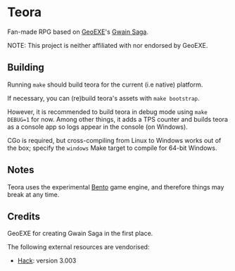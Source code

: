 # Teora

Fan-made RPG based on [GeoEXE]'s [Gwain Saga].

NOTE: This project is neither affiliated with nor endorsed by GeoEXE.

## Building

Running `make` should build teora for the current (i.e native) platform.

If necessary, you can (re)build teora's assets with `make bootstrap`.

However, it is recommended to build teora in debug mode using `make DEBUG=1` for now.
Among other things, it adds a TPS counter and builds teora as a console app so logs appear in the console (on Windows).

CGo is required, but cross-compiling from Linux to Windows works out of the box; specify the `windows` Make target to compile for 64-bit Windows.

## Notes

Teora uses the experimental [Bento] game engine, and therefore things may break at any time.

## Credits

GeoEXE for creating Gwain Saga in the first place.

The following external resources are vendorised:

- [Hack]: version 3.003

[GeoEXE]: https://www.youtube.com/c/geoexeofficial
[Gwain Saga]: https://youtube.com/playlist?list=PLtVNv5LHqiUMkdxa0eFlpZJEKxhyBzzr1
[Bento]: https://github.com/ongyx/bento
[Hack]: https://github.com/source-foundry/Hack
